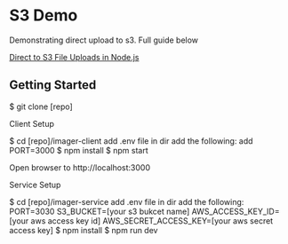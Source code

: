 # S3 Demo
<p>Demonstrating direct upload to s3. Full guide below</p>
<p><a href="https://devcenter.heroku.com/articles/s3-upload-node" target="_blank" title="Direct to S3 File Uploads in Node.js">Direct to S3 File Uploads in Node.js</a> </p>

## Getting Started
$ git clone [repo]

<p>Client Setup</p>
$ cd [repo]/imager-client
add .env file in dir
add the following:
add PORT=3000
$ npm install
$ npm start
<p>Open browser to http://localhost:3000</p>

<p>Service Setup</p>
$ cd [repo]/imager-service
add .env file in dir
add the following:
PORT=3030
S3_BUCKET=[your s3 bukcet name]
AWS_ACCESS_KEY_ID=[your aws access key id]
AWS_SECRET_ACCESS_KEY=[your aws secret access key]
$ npm install
$ npm run dev
